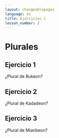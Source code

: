 ```yaml
---
layout: changeablepages
language: es
title: Ejercicios 1
lesson_number: 2
---
```


# Plurales

## Ejercicio 1
¿Plural de Bukeon?
<div id="exerciseContainer1"></div>

## Ejercicio 2
¿Plural de Kadadeon?
<div id="exerciseContainer2"></div>

## Ejercicio 3
¿Plural de Mianbeon?
<div id="exerciseContainer3"></div>

<script src="exercise.js"></script>
<script>
    document.addEventListener('DOMContentLoaded', function() {
        console.log('DOM fully loaded and parsed');
        const language = '{{ page.language }}'; // Get the language from the front matter

        // Exercise 1
        generateExercise(
            'exerciseContainer1',
            'Buk__eon',
            ['r', 's', 'us'],
            's',
            language
        );

        // Exercise 2 (Example for another sentence)
        generateExercise(
            'exerciseContainer2',
            'Kadad__eon',
            ['us', 's', 'r'],
            'r',
            language
        );

        generateExercise(
            'exerciseContainer3',
            'Mianb__eon',
            ['s', 'r', 'us'],
            'r',
            language
        );
    });
</script>
